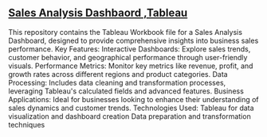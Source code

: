 ## [Sales Analysis Dashbaord ,Tableau](https://github.com/shakiraa125/tableau/blob/main/Sales%20Analysis.twb)
This repository contains the Tableau Workbook file for a Sales Analysis Dashboard, designed to provide comprehensive insights into business sales performance.
Key Features:
Interactive Dashboards: Explore sales trends, customer behavior, and geographical performance through user-friendly visuals.
Performance Metrics: Monitor key metrics like revenue, profit, and growth rates across different regions and product categories.
Data Processing: Includes data cleaning and transformation processes, leveraging Tableau's calculated fields and advanced features.
Business Applications: Ideal for businesses looking to enhance their understanding of sales dynamics and customer trends.
Technologies Used:
Tableau for data visualization and dashboard creation
Data preparation and transformation techniques

